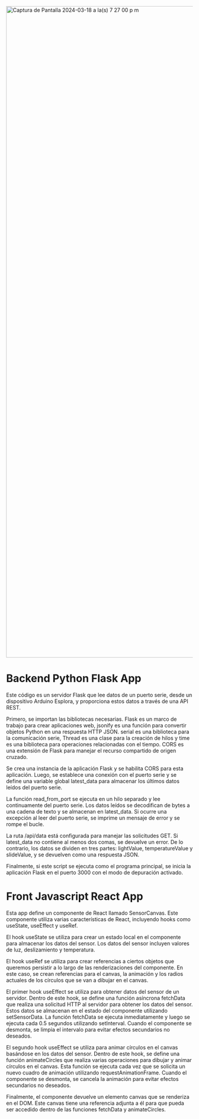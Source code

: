 
<img width="1754" alt="Captura de Pantalla 2024-03-18 a la(s) 7 27 00 p m" src="https://github.com/jcarroyos-teaching/arduino-esplora-server/assets/4398275/aa31b189-a431-43aa-809e-6d26b61a3463">

# Backend Python Flask App

Este código es un servidor Flask que lee datos de un puerto serie, desde un dispositivo Arduino Esplora, y proporciona estos datos a través de una API REST.

Primero, se importan las bibliotecas necesarias. Flask es un marco de trabajo para crear aplicaciones web, jsonify es una función para convertir objetos Python en una respuesta HTTP JSON. serial es una biblioteca para la comunicación serie, Thread es una clase para la creación de hilos y time es una biblioteca para operaciones relacionadas con el tiempo. CORS es una extensión de Flask para manejar el recurso compartido de origen cruzado.

Se crea una instancia de la aplicación Flask y se habilita CORS para esta aplicación. Luego, se establece una conexión con el puerto serie y se define una variable global latest_data para almacenar los últimos datos leídos del puerto serie.

La función read_from_port se ejecuta en un hilo separado y lee continuamente del puerto serie. Los datos leídos se decodifican de bytes a una cadena de texto y se almacenan en latest_data. Si ocurre una excepción al leer del puerto serie, se imprime un mensaje de error y se rompe el bucle.

La ruta /api/data está configurada para manejar las solicitudes GET. Si latest_data no contiene al menos dos comas, se devuelve un error. De lo contrario, los datos se dividen en tres partes: lightValue, temperatureValue y slideValue, y se devuelven como una respuesta JSON.

Finalmente, si este script se ejecuta como el programa principal, se inicia la aplicación Flask en el puerto 3000 con el modo de depuración activado.

# Front Javascript React App

Esta app define un componente de React llamado SensorCanvas. Este componente utiliza varias características de React, incluyendo hooks como useState, useEffect y useRef.

El hook useState se utiliza para crear un estado local en el componente para almacenar los datos del sensor. Los datos del sensor incluyen valores de luz, deslizamiento y temperatura.

El hook useRef se utiliza para crear referencias a ciertos objetos que queremos persistir a lo largo de las renderizaciones del componente. En este caso, se crean referencias para el canvas, la animación y los radios actuales de los círculos que se van a dibujar en el canvas.

El primer hook useEffect se utiliza para obtener datos del sensor de un servidor. Dentro de este hook, se define una función asíncrona fetchData que realiza una solicitud HTTP al servidor para obtener los datos del sensor. Estos datos se almacenan en el estado del componente utilizando setSensorData. La función fetchData se ejecuta inmediatamente y luego se ejecuta cada 0.5 segundos utilizando setInterval. Cuando el componente se desmonta, se limpia el intervalo para evitar efectos secundarios no deseados.

El segundo hook useEffect se utiliza para animar círculos en el canvas basándose en los datos del sensor. Dentro de este hook, se define una función animateCircles que realiza varias operaciones para dibujar y animar círculos en el canvas. Esta función se ejecuta cada vez que se solicita un nuevo cuadro de animación utilizando requestAnimationFrame. Cuando el componente se desmonta, se cancela la animación para evitar efectos secundarios no deseados.

Finalmente, el componente devuelve un elemento canvas que se renderiza en el DOM. Este canvas tiene una referencia adjunta a él para que pueda ser accedido dentro de las funciones fetchData y animateCircles.
